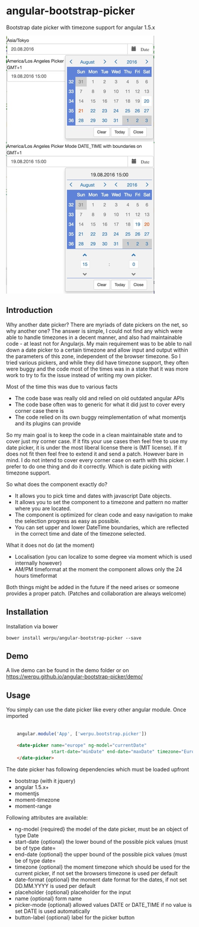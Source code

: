 # angular-bootstrap-picker
Bootstrap date picker with timezone support for angular 1.5.x

<img src="./doc/images/datepicker1.jpg" alt="Picker Image 1" style="width: 400px; float: left; margin-right: 10px;"/>

<img src="./doc/images/datepicker2.jpg" alt="Picker Image 1" style="width: 400px;"/>


## Introduction

Why another date picker? There are myriads of date pickers on the net, so why another one?
The answer is simple, I could not find any which were able to handle timezones in a decent manner, and also
had maintainable code - at least not for Angularjs. My main requirement was to be able to nail down a date picker
to a certain timezone and allow input and output within the parameters of this zone, independent of the browser timezone.
So I tried various pickers, and while they did have timezone support, they often were buggy and the code most of the times was
in a state that it was more work to try to fix the issue instead of writing my own picker.

Most of the time this was due to various facts

* The code base was really old and relied on old outdated angular APIs
* The code base often was to generic for what it did just to cover every corner case there is
* The code relied on its own buggy reimplementation of what momentjs and its plugins can provide

So my main goal is to keep the code in a clean maintainable state and to cover just my corner case.
If it fits your use cases then feel free to use my date picker, it is under the most liberal license there is (MIT license).
If it does not fit then feel free to extend it and send a patch. However bare in mind. I do not intend to
cover every corner case on earth with this picker. I prefer to do one thing and do it correctly. Which is date picking
with timezone support. 

So what does the component exactly do?

* It allows you to pick time and dates with javascript Date objects.
* It allows you to set the component to a timezone and pattern no matter where you are located.
* The component is optimized for clean code and easy navigation to make the selection progress as easy as possible.
* You can set upper and lower DateTime boundaries, which are reflected in the correct time and date of the timezone selected.


What it does not do (at the moment)

* Localisation (you can localize to some degree via moment which is used internally however)
* AM/PM timeformat at the moment the component allows only the 24 hours timeformat

Both things might be added in the future if the need arises or someone provides a proper patch.
(Patches and collaboration are always welcome)



## Installation

Installation via bower

```
bower install werpu/angular-bootstrap-picker --save
```

## Demo

A live demo can be found in the demo folder or on
https://werpu.github.io/angular-bootstrap-picker/demo/

## Usage

You simply can use the date picker like every other angular module. Once imported

```javascript

    angular.module('App', ['werpu.bootstrap.picker'])

```


```html
    <date-picker name="europe" ng-model="currentDate"
                 start-date="minDate" end-date="maxDate" timezone="Europe/Zurich">
    </date-picker>
```

The date picker has following dependencies which must be loaded upfront

* bootstrap (with it jquery)
* angular 1.5.x+
* momentjs
* moment-timezone
* moment-range


Following attributes are available:

* ng-model {required} the model of the date picker, must be an object of type Date
* start-date {optional} the lower bound of the possible pick values (must be of type date=
* end-date {optional} the upper bound of the possible pick values (must be of type date=
* timezone {optional} the moment timezone which should be used for the current picker, if not set the browsers timezone is used per default
* date-format {optional} the moment date format for the dates, if not set DD.MM.YYYY is used per default
* placeholder {optional} placeholder for the input
* name {optional} form name
* picker-mode {optional} allowed values DATE or DATE_TIME if no value is set DATE is used automatically
* button-label {optional} label for the picker button



